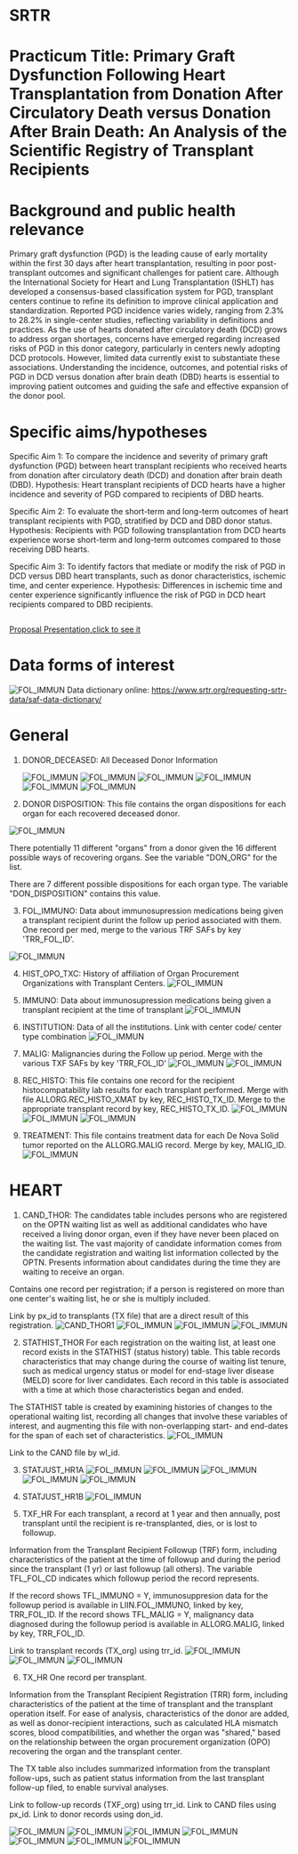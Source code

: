 # SRTR


# Practicum Title: Primary Graft Dysfunction Following Heart Transplantation from Donation After Circulatory Death versus Donation After Brain Death: An Analysis of the Scientific Registry of Transplant Recipients

# Background and public health relevance
Primary graft dysfunction (PGD) is the leading cause of early mortality within the first 30 days
after heart transplantation, resulting in poor post-transplant outcomes and significant challenges
for patient care. Although the International Society for Heart and Lung Transplantation (ISHLT)
has developed a consensus-based classification system for PGD, transplant centers continue to
refine its definition to improve clinical application and standardization. Reported PGD incidence
varies widely, ranging from 2.3% to 28.2% in single-center studies, reflecting variability in
definitions and practices. As the use of hearts donated after circulatory death (DCD) grows to
address organ shortages, concerns have emerged regarding increased risks of PGD in this donor
category, particularly in centers newly adopting DCD protocols. However, limited data currently
exist to substantiate these associations. Understanding the incidence, outcomes, and potential
risks of PGD in DCD versus donation after brain death (DBD) hearts is essential to improving
patient outcomes and guiding the safe and effective expansion of the donor pool.



# Specific aims/hypotheses

Specific Aim 1: To compare the incidence and severity of primary graft dysfunction (PGD)
between heart transplant recipients who received hearts from donation after circulatory death
(DCD) and donation after brain death (DBD).
Hypothesis: Heart transplant recipients of DCD hearts have a higher incidence and severity of
PGD compared to recipients of DBD hearts.

Specific Aim 2: To evaluate the short-term and long-term outcomes of heart transplant recipients
with PGD, stratified by DCD and DBD donor status.
Hypothesis: Recipients with PGD following transplantation from DCD hearts experience worse
short-term and long-term outcomes compared to those receiving DBD hearts.

Specific Aim 3: To identify factors that mediate or modify the risk of PGD in DCD versus DBD
heart transplants, such as donor characteristics, ischemic time, and center experience.
Hypothesis: Differences in ischemic time and center experience significantly influence the risk of
PGD in DCD heart recipients compared to DBD recipients.


<a href="Articles/presentation_proposal_PGD.pdf" class="image fit"><img src="images/marr_pic.jpg" alt=""></a>

[Proposal Presentation,click to see it](https://github.com/laura-aguilarf/SRTR-/blob/main/Articles/presentation_proposal_PGD.pdf)





# Data forms of interest 
![FOL_IMMUN](Data_dic_pict/SAFsLinkingDiagram.png) 
Data dictionary online: https://www.srtr.org/requesting-srtr-data/saf-data-dictionary/

# General 

1. DONOR_DECEASED: All Deceased Donor Information
 
   ![FOL_IMMUN](Data_dic_pict/DONOR_DECEASED1.png)
      ![FOL_IMMUN](Data_dic_pict/DONOR_DECEASED2.png)
      ![FOL_IMMUN](Data_dic_pict/DONOR_DECEASED3.png)
       ![FOL_IMMUN](Data_dic_pict/DONOR_DECEASED4.png)
      ![FOL_IMMUN](Data_dic_pict/DONOR_DECEASED5.png)
      ![FOL_IMMUN](Data_dic_pict/DONOR_DECEASED6.png)



3. DONOR DISPOSITION: This file contains the organ dispositions for each organ for each recovered deceased donor.

  ![FOL_IMMUN](Data_dic_pict/DONOR_DISPOSITION.png) 
  
There potentially 11 different "organs" from a donor given the 16 different possible ways of recovering organs. See the variable "DON_ORG" for the list.

There are 7 different possible dispositions for each organ type. The variable "DON_DISPOSITION" contains this value.

3. FOL_IMMUNO: Data about immunosupression medications being given a transplant recipient durint the follow up period associated with them. One record per med, merge to the various TRF SAFs by key 'TRR_FOL_ID'.
   
![FOL_IMMUN](Data_dic_pict/FOL_IMMUN.png)

4. HIST_OPO_TXC: History of affiliation of Organ Procurement Organizations with Transplant Centers.
   ![FOL_IMMUN](Data_dic_pict/HIST_OPO_TXC.png)

5. IMMUNO: Data about immunosupression medications being given a transplant recipient at the time of transplant
   ![FOL_IMMUN](Data_dic_pict/IMMUNO.png)

6. INSTITUTION: Data of all the institutions. Link with center code/ center type combination
    ![FOL_IMMUN](Data_dic_pict/INSTITUTION.png)

7. MALIG: Malignancies during the Follow up period. Merge with the various TXF SAFs by key 'TRR_FOL_ID'
    ![FOL_IMMUN](Data_dic_pict/MALIG1.png)
      ![FOL_IMMUN](Data_dic_pict/MALIG3.png)

8. REC_HISTO: This file contains one record for the recipient histocompatability lab results for each transplant performed. Merge with file ALLORG.REC_HISTO_XMAT by key, REC_HISTO_TX_ID. Merge to the appropriate transplant record by key, REC_HISTO_TX_ID.
    ![FOL_IMMUN](Data_dic_pict/REC_HISTO1.png)
     ![FOL_IMMUN](Data_dic_pict/REC_HISTO2.png)
     ![FOL_IMMUN](Data_dic_pict/REC_HISTO3.png)



9.  TREATMENT: This file contains treatment data for each De Nova Solid tumor reported on the ALLORG.MALIG record. Merge by key, MALIG_ID.
    ![FOL_IMMUN](Data_dic_pict/TREATMENT.png)


# HEART 

1. CAND_THOR: The candidates table includes persons who are registered on the OPTN waiting list as well as additional candidates who have received a living donor organ, even if they have never been placed on the waiting list. The vast majority of candidate information comes from the candidate registration and waiting list information collected by the OPTN. Presents information about candidates during the time they are waiting to receive an organ.

Contains one record per registration; if a person is registered on more than one center's waiting list, he or she is multiply included.

Link by px_id to transplants (TX file) that are a direct result of this registration.
![CAND_THOR1](Data_dic_pict/CAND_THOR1.png)
![FOL_IMMUN](Data_dic_pict/CAND_THOR2.png)
![FOL_IMMUN](Data_dic_pict/CAND_THOR3.png)
![FOL_IMMUN](Data_dic_pict/CAND_THOR4.png) 

	
2. STATHIST_THOR
For each registration on the waiting list, at least one record exists in the STATHIST (status history) table. This table records characteristics that may change during the course of waiting list tenure, such as medical urgency status or model for end-stage liver disease (MELD) score for liver candidates. Each record in this table is associated with a time at which those characteristics began and ended.

The STATHIST table is created by examining histories of changes to the operational waiting list, recording all changes that involve these variables of interest, and augmenting this file with non-overlapping start- and end-dates for the span of each set of characteristics.
![FOL_IMMUN](Data_dic_pict/STATHIST_THOR.png) 

Link to the CAND file by wl_id.

3. STATJUST_HR1A
![FOL_IMMUN](Data_dic_pict/STATJUST_HR1A.png)
![FOL_IMMUN](Data_dic_pict/STATJUST_HR2A.png)
![FOL_IMMUN](Data_dic_pict/STATJUST_HR3A.png)
![FOL_IMMUN](Data_dic_pict/STATJUST_HR4A.png)
![FOL_IMMUN](Data_dic_pict/STATJUST_HR5A.png) 

5. STATJUST_HR1B
![FOL_IMMUN](Data_dic_pict/STATJUST_HR1B.png) 


7. TXF_HR
For each transplant, a record at 1 year and then annually, post transplant until the recipient is re-transplanted, dies, or is lost to followup.

Information from the Transplant Recipient Followup (TRF) form, including characteristics of the patient at the time of followup and during the period since the transplant (1 yr) or last followup (all others). The variable TFL_FOL_CD indicates which followup period the record represents.

If the record shows TFL_IMMUNO = Y, immunosuppresion data for the followup period is available in LIIN.FOL_IMMUNO, linked by key, TRR_FOL_ID. If the record shows TFL_MALIG = Y, malignancy data diagnosed during the followup period is available in ALLORG.MALIG, linked by key, TRR_FOL_ID.

Link to transplant records (TX_org) using trr_id.
![FOL_IMMUN](Data_dic_pict/TXF_HR1.png) 
![FOL_IMMUN](Data_dic_pict/TXF_HR2.png) 
![FOL_IMMUN](Data_dic_pict/TXF_HR3.png) 

6. TX_HR
One record per transplant.

Information from the Transplant Recipient Registration (TRR) form, including characteristics of the patient at the time of transplant and the transplant operation itself. For ease of analysis, characteristics of the donor are added, as well as donor-recipient interactions, such as calculated HLA mismatch scores, blood compatibilities, and whether the organ was "shared," based on the relationship between the organ procurement organization (OPO) recovering the organ and the transplant center.

The TX table also includes summarized information from the transplant follow-ups, such as patient status information from the last transplant follow-up filed, to enable survival analyses.

Link to follow-up records (TXF_org) using trr_id. Link to CAND files using px_id. Link to donor records using don_id.

![FOL_IMMUN](Data_dic_pict/TX_HR1.png) 
![FOL_IMMUN](Data_dic_pict/TX_HR2.png) 
![FOL_IMMUN](Data_dic_pict/TX_HR3.png) 
![FOL_IMMUN](Data_dic_pict/TX_HR4.png) 
![FOL_IMMUN](Data_dic_pict/TX_HR5.png) 
![FOL_IMMUN](Data_dic_pict/TX_HR6.png) 
![FOL_IMMUN](Data_dic_pict/TX_HR7.png) 





   
   






